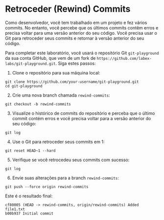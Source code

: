 # Retroceder (Rewind) Commits

Como desenvolvedor, você tem trabalhado em um projeto e fez vários commits. No entanto, você percebe que os últimos commits contêm erros e precisa voltar para uma versão anterior do seu código. Você precisa usar o Git para retroceder seus commits e retornar à versão anterior do seu código.

Para completar este laboratório, você usará o repositório Git `git-playground` da sua conta GitHub, que vem de um fork de `https://github.com/labex-labs/git-playground.git`. Siga estes passos:

1. Clone o repositório para sua máquina local:

```shell
git clone https://github.com/your-username/git-playground.git
cd git-playground
```

2. Crie uma nova branch chamada `rewind-commits`:

```shell
git checkout -b rewind-commits
```

3. Visualize o histórico de commits do repositório e perceba que o último commit contém erros e você precisa voltar para a versão anterior do seu código:

```shell
git log
```

4. Use o Git para retroceder seus commits em 1:

```shell
git reset HEAD~1 --hard
```

5. Verifique se você retrocedeu seus commits com sucesso:

```shell
git log
```

6. Envie suas alterações para a branch `rewind-commits`:

```shell
git push --force origin rewind-commits
```

Este é o resultado final:

```shell
cf80005 (HEAD -> rewind-commits, origin/rewind-commits) Added file1.txt
b00b937 Initial commit
```

